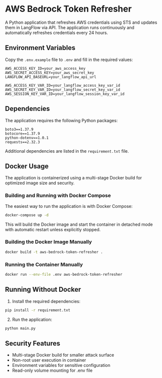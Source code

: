 # AWS Bedrock Token Refresher

A Python application that refreshes AWS credentials using STS and updates them in LangFlow via API. The application runs continuously and automatically refreshes credentials every 24 hours.

## Environment Variables

Copy the `.env.example` file to `.env` and fill in the required values:

```
AWS_ACCESS_KEY_ID=your_aws_access_key
AWS_SECRET_ACCESS_KEY=your_aws_secret_key
LANGFLOW_API_BASEURL=your_langflow_api_url

AWS_ACCESS_KEY_VAR_ID=your_langflow_access_key_var_id
AWS_SECRET_KEY_VAR_ID=your_langflow_secret_key_var_id
AWS_SESSION_KEY_VAR_ID=your_langflow_session_key_var_id
```

## Dependencies

The application requires the following Python packages:

```
boto3==1.37.9
botocore==1.37.9
python-dotenv==1.0.1
requests==2.32.3
```

Additional dependencies are listed in the `requirement.txt` file.

## Docker Usage

The application is containerized using a multi-stage Docker build for optimized image size and security.

### Building and Running with Docker Compose

The easiest way to run the application is with Docker Compose:

```bash
docker-compose up -d
```

This will build the Docker image and start the container in detached mode with automatic restart unless explicitly stopped.

### Building the Docker Image Manually

```bash
docker build -t aws-bedrock-token-refresher .
```

### Running the Container Manually

```bash
docker run --env-file .env aws-bedrock-token-refresher
```

## Running Without Docker

1. Install the required dependencies:

```bash
pip install -r requirement.txt
```

2. Run the application:

```bash
python main.py
```

## Security Features

- Multi-stage Docker build for smaller attack surface
- Non-root user execution in container
- Environment variables for sensitive configuration
- Read-only volume mounting for .env file
